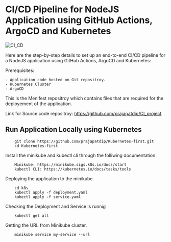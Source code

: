 
# CI/CD Pipeline for NodeJS Application using GitHub Actions, ArgoCD and Kubernetes

![CI_CD](https://github.com/prajapatdip/k8s_first_argocd/assets/104031556/9678d3ed-d75d-4721-86f5-7a4ed6fb6e9c)


Here are the step-by-step details to set up an end-to-end CI/CD pipeline for a NodeJS application using GitHub Actions, ArgoCD and Kubernetes:

Prerequisites:

    - Application code hosted on Git repositroy.
    - Kubernetes Cluster
    - ArgoCD

This is the Menifest repositroy which contains files that are required for the deployement of the application.


Link for Source code repositroy: https://github.com/prajapatdip/CI_project

## Run Application  Locally using Kubernetes

```
    git clone https://github.com/prajapatdip/Kubernetes-first.git
    cd Kubernetes-first
```
Install the minikube and kubectl cli through the folliwing documentation:

```
    Minikube: https://minikube.sigs.k8s.io/docs/start
    kubectl CLI: https://kubernetes.io/docs/tasks/tools
```

Deploying the application to the minikube.

```
    cd k8s
    kubectl apply -f deployment.yaml
    kubectl apply -f service.yaml
```

Checking the Deployment and Service is runnig

```
    kubectl get all
```

Getting the URL from Minikube cluster.

```
    minikube service my-service --url
```
